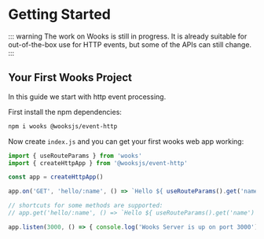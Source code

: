 # Getting Started

::: warning
The work on Wooks is still in progress. It is already suitable for
out-of-the-box use for HTTP events, but some of the APIs can still change.
:::

## Your First Wooks Project

In this guide we start with http event processing.

First install the npm dependencies:

```bash
npm i wooks @wooksjs/event-http
```

Now create `index.js` and you can get your first wooks web app working:

```js
import { useRouteParams } from 'wooks'
import { createHttpApp } from '@wooksjs/event-http'

const app = createHttpApp()

app.on('GET', 'hello/:name', () => `Hello ${ useRouteParams().get('name') }!`)

// shortcuts for some methods are supported:
// app.get('hello/:name', () => `Hello ${ useRouteParams().get('name') }!`)

app.listen(3000, () => { console.log('Wooks Server is up on port 3000') })
```